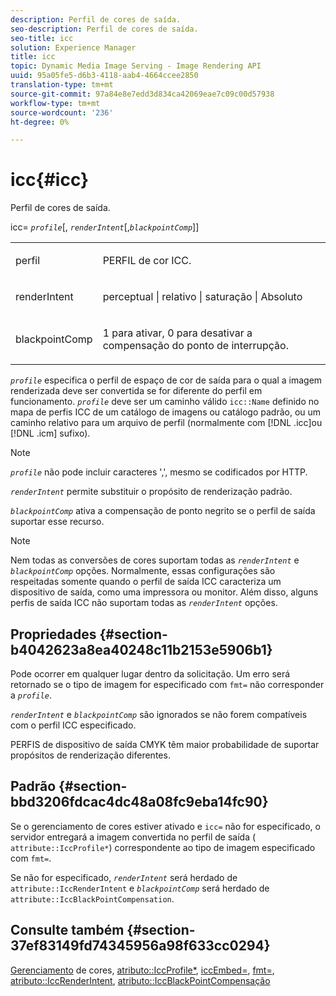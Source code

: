 ```yaml
---
description: Perfil de cores de saída.
seo-description: Perfil de cores de saída.
seo-title: icc
solution: Experience Manager
title: icc
topic: Dynamic Media Image Serving - Image Rendering API
uuid: 95a05fe5-d6b3-4118-aab4-4664ccee2850
translation-type: tm+mt
source-git-commit: 97a84e8e7edd3d834ca42069eae7c09c00d57938
workflow-type: tm+mt
source-wordcount: '236'
ht-degree: 0%

---
```



# icc{#icc}

Perfil de cores de saída.

icc= *`profile`*[, *`renderIntent`*[,*`blackpointComp`*]]

<table id="simpletable_DF1914FD351E4F2BA61372A52F0CFFBF"> 
 <tr class="strow"> 
  <td class="stentry"> <p><span class="codeph"> <span class="varname"> perfil</span></span> </p></td> 
  <td class="stentry"> <p>PERFIL de cor ICC. </p></td> 
 </tr> 
 <tr class="strow"> 
  <td class="stentry"> <p><span class="codeph"> <span class="varname"> renderIntent  </span> </span> </p></td> 
  <td class="stentry"> <p>perceptual | relativo | saturação | Absoluto </p></td> 
 </tr> 
 <tr class="strow"> 
  <td class="stentry"> <p><span class="codeph"> <span class="varname"> blackpointComp</span> </span> </p></td> 
  <td class="stentry"> <p>1 para ativar, 0 para desativar a compensação do ponto de interrupção. </p></td> 
 </tr> 
</table>

*`profile`* especifica o perfil de espaço de cor de saída para o qual a imagem renderizada deve ser convertida se for diferente do perfil em funcionamento. *`profile`* deve ser um caminho válido  `icc::Name` definido no mapa de perfis ICC de um catálogo de imagens ou catálogo padrão, ou um caminho relativo para um arquivo de perfil (normalmente com  [!DNL .icc]ou  [!DNL .icm] sufixo).

>[!NOTE]
>
>*`profile`* não pode incluir caracteres &#39;,&#39;, mesmo se codificados por HTTP.

*`renderIntent`* permite substituir o propósito de renderização padrão.

*`blackpointComp`* ativa a compensação de ponto negrito se o perfil de saída suportar esse recurso.

>[!NOTE]
>
>Nem todas as conversões de cores suportam todas as *`renderIntent`* e *`blackpointComp`* opções. Normalmente, essas configurações são respeitadas somente quando o perfil de saída ICC caracteriza um dispositivo de saída, como uma impressora ou monitor. Além disso, alguns perfis de saída ICC não suportam todas as *`renderIntent`* opções.

## Propriedades {#section-b4042623a8ea40248c11b2153e5906b1}

Pode ocorrer em qualquer lugar dentro da solicitação. Um erro será retornado se o tipo de imagem for especificado com `fmt=` não corresponder a *`profile`*.

*`renderIntent`* e  *`blackpointComp`* são ignorados se não forem compatíveis com o perfil ICC especificado.

PERFIS de dispositivo de saída CMYK têm maior probabilidade de suportar propósitos de renderização diferentes.

## Padrão {#section-bbd3206fdcac4dc48a08fc9eba14fc90}

Se o gerenciamento de cores estiver ativado e `icc=` não for especificado, o servidor entregará a imagem convertida no perfil de saída ( `attribute::IccProfile*`) correspondente ao tipo de imagem especificado com `fmt=`.

Se não for especificado, *`renderIntent`* será herdado de `attribute::IccRenderIntent` e *`blackpointComp`* será herdado de `attribute::IccBlackPointCompensation`.

## Consulte também {#section-37ef83149fd74345956a98f633cc0294}

[Gerenciamento](../../../../../ir-api/http-protocol/image-rendering-api-ref/c-ir-http-protocol-ref/c-ir-http-protocol-syntax-and-features/c-ir-color-management.md#concept-7bac7c2c41be42c1b301eae80abe6b8d) de cores,  [atributo::IccProfile*](../../../../../ir-api/material-cat/image-rendering-api-ref/c-ir-material-catalog/c-ir-attributes-reference/r-ir-iccprofilecmyk.md#reference-55aead2d924847ffbd1be4c46add7127),  [iccEmbed=](../../../../../ir-api/http-protocol/image-rendering-api-ref/c-ir-http-protocol-ref/c-ir-http-protocol-command-reference/r-ir-iccembed.md#reference-47a433138c7c4b29b9b29871b2491a7f),  [fmt=](../../../../../ir-api/http-protocol/image-rendering-api-ref/c-ir-http-protocol-ref/c-ir-http-protocol-command-reference/r-ir-fmt.md#reference-4c743f67d56b47c5b774fcc900ff758c),  [atributo::IccRenderIntent](../../../../../ir-api/material-cat/image-rendering-api-ref/c-ir-material-catalog/c-ir-attributes-reference/r-ir-iccrenderintent.md#reference-3b80b7a4c25545a593c5076f318b5c40),  [atributo::IccBlackPointCompensação](../../../../../ir-api/material-cat/image-rendering-api-ref/c-ir-material-catalog/c-ir-attributes-reference/r-ir-iccblackpointcompensation.md#reference-d939b0cdf6564baaa88deb1059e3b7f0)
